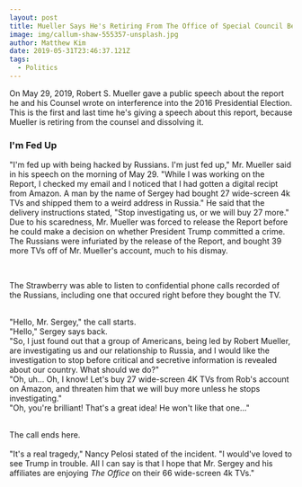 ```yaml
---
layout: post
title: Mueller Says He's Retiring From The Office of Special Council Because "I'm Fed Up With Being Hacked by Russians"
image: img/callum-shaw-555357-unsplash.jpg
author: Matthew Kim
date: 2019-05-31T23:46:37.121Z
tags:
  - Politics
---
```


On May 29, 2019, Robert S. Mueller gave a public speech about the report he and his Counsel wrote on interference into the 2016 Presidential Election. This is the first and last time he's giving a speech about this report, because Mueller is retiring from the counsel and dissolving it.

### I'm Fed Up

"I'm fed up with being hacked by Russians. I'm just fed up," Mr. Mueller said in his speech on the morning of May 29. "While I was working on the Report, I checked my email and I noticed that I had gotten a digital recipt from Amazon. A man by the name of Sergey had bought 27 wide-screen 4k TVs and shipped them to a weird address in Russia." He said that the delivery instructions stated, "Stop investigating us, or we will buy 27 more." Due to his scaredness, Mr. Mueller was forced to release the Report before he could make a decision on whether President Trump committed a crime. The Russians were infuriated by the release of the Report, and bought 39 more TVs off of Mr. Mueller's account, much to his dismay. 

<br/>

The Strawberry was able to listen to confidential phone calls recorded of the Russians, including one that occured right before they bought the TV. 
<br/> <br/>

"Hello, Mr. Sergey," the call starts.
<br/>
"Hello," Sergey says back.
<br/>
"So, I just found out that a group of Americans, being led by Robert Mueller, are investigating us and our relationship to Russia, and I would like the investigation to stop before critical and secretive information is revealed about our country. What should we do?"
<br/>
"Oh, uh... Oh, I know! Let's buy 27 wide-screen 4K TVs from Rob's account on Amazon, and threaten him that we will buy more unless he stops investigating."
<br/>
"Oh, you're brilliant! That's a great idea! He won't like that one..."
<br/><br/>

The call ends here.
<br/><br/>
"It's a real tragedy," Nancy Pelosi stated of the incident. "I would've loved to see Trump in trouble. All I can say is that I hope that Mr. Sergey and his affiliates are enjoying *The Office* on their 66 wide-screen 4k TVs."

